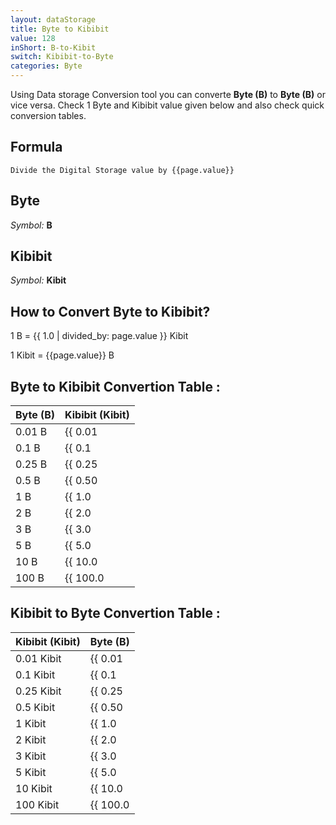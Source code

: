```yaml
---
layout: dataStorage
title: Byte to Kibibit
value: 128
inShort: B-to-Kibit
switch: Kibibit-to-Byte
categories: Byte
---
```


Using Data storage Conversion tool you can converte **Byte (B)** to **Byte (B)** or vice versa. Check 1 Byte and Kibibit value given below and also check quick conversion tables.

## Formula
`Divide the Digital Storage value by {{page.value}}`

## Byte
*Symbol:* **B**

## Kibibit
*Symbol:* **Kibit**

## How to Convert Byte to Kibibit?

1 B = {{ 1.0 | divided_by: page.value }} Kibit

1 Kibit = {{page.value}} B


## Byte to Kibibit Convertion Table :

| Byte (B) | Kibibit (Kibit) |
| ---- | ---- |
| 0.01 B | {{ 0.01 | divided_by: page.value }} Kibit |
| 0.1 B | {{ 0.1 | divided_by: page.value }} Kibit |
| 0.25 B | {{ 0.25 | divided_by: page.value }} Kibit |
| 0.5 B | {{ 0.50 | divided_by: page.value }} Kibit |
| 1 B | {{ 1.0 | divided_by: page.value }} Kibit |
| 2 B | {{ 2.0 | divided_by: page.value }} Kibit |
| 3 B | {{ 3.0 | divided_by: page.value }} Kibit |
| 5 B | {{ 5.0 | divided_by: page.value }} Kibit |
| 10 B | {{ 10.0 | divided_by: page.value }} Kibit |
| 100 B | {{ 100.0 | divided_by: page.value }} Kibit |

## Kibibit to Byte Convertion Table :

| Kibibit (Kibit) | Byte (B) |
| ---- | ---- |
| 0.01 Kibit | {{ 0.01 | times: page.value }} B |
| 0.1 Kibit | {{ 0.1 | times: page.value }} B |
| 0.25 Kibit | {{ 0.25 | times: page.value }} B |
| 0.5 Kibit | {{ 0.50 | times: page.value }} B |
| 1 Kibit | {{ 1.0 | times: page.value }} B |
| 2 Kibit | {{ 2.0 | times: page.value }} B |
| 3 Kibit | {{ 3.0 | times: page.value }} B |
| 5 Kibit | {{ 5.0 | times: page.value }} B |
| 10 Kibit | {{ 10.0 | times: page.value }} B |
| 100 Kibit | {{ 100.0 | times: page.value }} B |


<script>
document.getElementById('selectInput')[1].selected = true
document.getElementById('selectOutput')[3].selected = true
</script>
